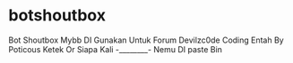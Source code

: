 botshoutbox
===========

Bot Shoutbox Mybb DI Gunakan Untuk Forum Devilzc0de Coding Entah By Poticous Ketek Or Siapa Kali -________- 
Nemu DI paste Bin
